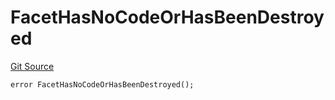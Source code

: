 # FacetHasNoCodeOrHasBeenDestroyed
[Git Source](https://github.com/thrackle-io/tron/blob/28055da058876a0a8138d3f9a19aa587a0c30e2b/src/client/token/handler/diamond/HandlerDiamond.sol)


```solidity
error FacetHasNoCodeOrHasBeenDestroyed();
```

